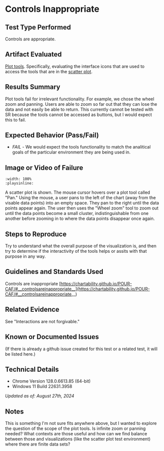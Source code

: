 # Controls Inappropriate

## Test Type Performed
Controls are appropriate.

## Artifact Evaluated
[Plot tools](https://docs.bokeh.org/en/latest/docs/user_guide/interaction/tools.html#ug-interaction-tools). Specifically, evaluating the interface icons that are used to access the tools that are in the [scatter plot](https://quansight-labs.github.io/bokeh-a11y-audit/#_ts1723552414769).

## Results Summary
Plot tools fail for irrelevant functionality. For example, we chose the wheel zoom and panning. Users are able to zoom so far out that they can lose the data and not easily be able to return. This currently cannot be tested with SR because the tools cannot be accessed as buttons, but I would expect this to fail.

## Expected Behavior (Pass/Fail)
- *FAIL* - We would expect the tools functionality to match the analitical goals of the particular environment they are being used in.

## Image or Video of Failure 
```{video} ./assets/plot-tools_controls-inappropriate.mp4
:width: 100%
:playsinline:
```
A scatter plot is shown. The mouse cursor hovers over a plot tool called "Pan." Using the mouse, a user pans to the left of the chart (away from the visable data points) into an empty space. They pan to the right until the data points appear again. The user then uses the "Wheel  zoom" tool to zoom out until the data points become a small cluster, indistinguishable from one another before zooming in to where the data points disappear once again.


## Steps to Reproduce
Try to understand what the overall purpose of the visualization is, and then try to determine if the interactivity of the tools helps or assits with that purpose in any way.

## Guidelines and Standards Used
Controls are inappropriate [https://chartability.github.io/POUR-CAF/#__controlsareinappropriate__](https://chartability.github.io/POUR-CAF/#__controlsareinappropriate__)

## Related Evidence
See "Interactions are not forgivable."

## Known or Documented Issues
(If there is already a github issue created for this test or a related test, it will be listed here.)

## Technical Details
- Chrome Version 128.0.6613.85 (64-bit)
- Windows 11 Build 22631.3958

*Updated as of: August 27th, 2024*

## Notes
This is something I'm not sure fits anywhere above, but I wanted to explore the question of the scope of the plot tools. Is infinite zoom or panning needed? What contexts are those useful and how can we find balance between those and visualizations (like the scatter plot test environment) where there are finite data sets?